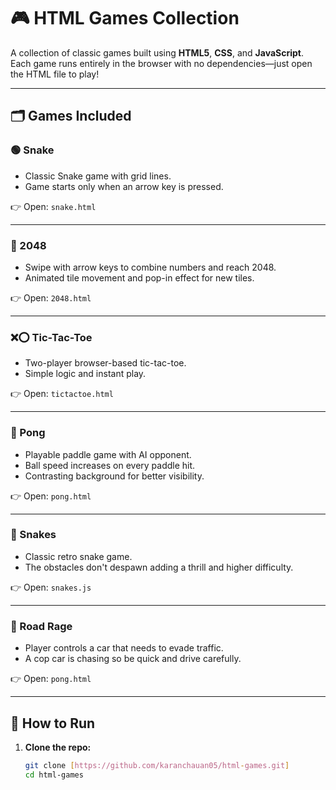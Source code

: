 # 🎮 HTML Games Collection

A collection of classic games built using **HTML5**, **CSS**, and **JavaScript**. Each game runs entirely in the browser with no dependencies—just open the HTML file to play!

---

## 🗂️ Games Included

### 🟢 Snake
- Classic Snake game with grid lines.
- Game starts only when an arrow key is pressed.

👉 Open: `snake.html`

---

### 🔢 2048
- Swipe with arrow keys to combine numbers and reach 2048.
- Animated tile movement and pop-in effect for new tiles.

👉 Open: `2048.html`

---

### ❌⭕ Tic-Tac-Toe
- Two-player browser-based tic-tac-toe.
- Simple logic and instant play.

👉 Open: `tictactoe.html`

---

### 🏓 Pong
- Playable paddle game with AI opponent.
- Ball speed increases on every paddle hit.
- Contrasting background for better visibility.

👉 Open: `pong.html`

---

### 🐍 Snakes
- Classic retro snake game.
- The obstacles don't despawn adding a thrill and higher difficulty.

👉 Open: `snakes.js`

---

### 🚗 Road Rage
- Player controls a car that needs to evade traffic.
- A cop car is chasing so be quick and drive carefully.

👉 Open: `pong.html`

---

## 🚀 How to Run

1. **Clone the repo:**

   ```bash
   git clone [https://github.com/karanchauan05/html-games.git]
   cd html-games
